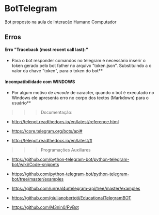 # BotTelegram
Bot proposto na aula de Interacão Humano Computador

## Erros

#### Erro "Traceback (most recent call last):"

* Para o bot responder comandos no telegram é necessário inserir o token gerado pelo bot father no arquivo "token.json". Substituindo a o valor da chave "token", para o token do bot**

#### Incompatibilidade com WINDOWS

* Por algum motivo de _encode_ de caracter, quando o bot é executado no Windows ele apresenta erro no corpo dos textos (Markdown) para o usuário**

>>> Documentação:

- http://telepot.readthedocs.io/en/latest/reference.html

- https://core.telegram.org/bots/api#

- http://telepot.readthedocs.io/en/latest/#

>>> Programações Auxiliares

- https://github.com/python-telegram-bot/python-telegram-bot/wiki/Code-snippets

- https://github.com/python-telegram-bot/python-telegram-bot/tree/master/examples

- https://github.com/unreal4u/telegram-api/tree/master/examples

- https://github.com/giulianobertoti/EducationalTelegramBOT

- https://github.com/M3nin0/PyBot
